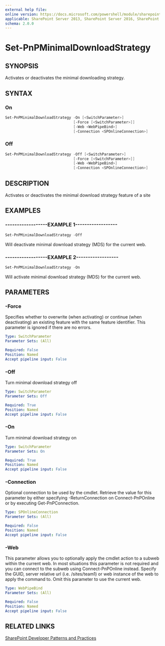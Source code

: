 ```yaml
---
external help file:
online version: https://docs.microsoft.com/powershell/module/sharepoint-pnp/set-pnpminimaldownloadstrategy
applicable: SharePoint Server 2013, SharePoint Server 2016, SharePoint Server 2019, SharePoint Online
schema: 2.0.0
---
```

# Set-PnPMinimalDownloadStrategy

## SYNOPSIS
Activates or deactivates the minimal downloading strategy.

## SYNTAX

### On
```powershell
Set-PnPMinimalDownloadStrategy -On [<SwitchParameter>]
                               [-Force [<SwitchParameter>]]
                               [-Web <WebPipeBind>]
                               [-Connection <SPOnlineConnection>]
```

### Off
```powershell
Set-PnPMinimalDownloadStrategy -Off [<SwitchParameter>]
                               [-Force [<SwitchParameter>]]
                               [-Web <WebPipeBind>]
                               [-Connection <SPOnlineConnection>]
```

## DESCRIPTION
Activates or deactivates the minimal download strategy feature of a site

## EXAMPLES

### ------------------EXAMPLE 1------------------
```powershell
Set-PnPMinimalDownloadStrategy -Off
```

Will deactivate minimal download strategy (MDS) for the current web.

### ------------------EXAMPLE 2------------------
```powershell
Set-PnPMinimalDownloadStrategy -On
```

Will activate minimal download strategy (MDS) for the current web.

## PARAMETERS

### -Force
Specifies whether to overwrite (when activating) or continue (when deactivating) an existing feature with the same feature identifier. This parameter is ignored if there are no errors.

```yaml
Type: SwitchParameter
Parameter Sets: (All)

Required: False
Position: Named
Accept pipeline input: False
```

### -Off
Turn minimal download strategy off

```yaml
Type: SwitchParameter
Parameter Sets: Off

Required: True
Position: Named
Accept pipeline input: False
```

### -On
Turn minimal download strategy on

```yaml
Type: SwitchParameter
Parameter Sets: On

Required: True
Position: Named
Accept pipeline input: False
```

### -Connection
Optional connection to be used by the cmdlet. Retrieve the value for this parameter by either specifying -ReturnConnection on Connect-PnPOnline or by executing Get-PnPConnection.

```yaml
Type: SPOnlineConnection
Parameter Sets: (All)

Required: False
Position: Named
Accept pipeline input: False
```

### -Web
This parameter allows you to optionally apply the cmdlet action to a subweb within the current web. In most situations this parameter is not required and you can connect to the subweb using Connect-PnPOnline instead. Specify the GUID, server relative url (i.e. /sites/team1) or web instance of the web to apply the command to. Omit this parameter to use the current web.

```yaml
Type: WebPipeBind
Parameter Sets: (All)

Required: False
Position: Named
Accept pipeline input: False
```

## RELATED LINKS

[SharePoint Developer Patterns and Practices](https://aka.ms/sppnp)
